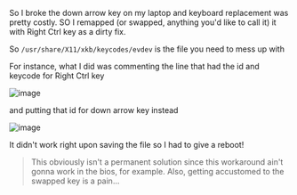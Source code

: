 So I broke the down arrow key on my laptop and keyboard replacement was pretty costly.
SO I remapped (or swapped, anything you'd like to call it) it with Right Ctrl key as a dirty fix.

So `/usr/share/X11/xkb/keycodes/evdev` is the file you need to mess up with

For instance, what I did was commenting the line that had the id and keycode for Right Ctrl key 

![image](https://user-images.githubusercontent.com/78267371/202810643-b73d633d-5ec4-4c7b-a063-1b6affbec6eb.png)

and putting that id for down arrow key instead

![image](https://user-images.githubusercontent.com/78267371/202810662-93ceb35d-637f-4193-88e4-8f19667c7676.png)

It didn't work right upon saving the file so I had to give a reboot!

> This obviously isn't a permanent solution since this workaround ain't gonna work in the bios, for example. Also, getting accustomed to the swapped key is a pain...
